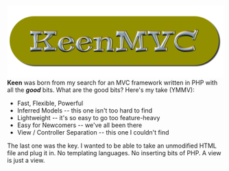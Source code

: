 ![KeenMVC Logo](keen_logo.png "KeenMVC")
**Keen** was born from my search for an MVC framework written in PHP with all the **_good_** bits.  What are the good bits?  Here's my take (YMMV):

* Fast, Flexible, Powerful
* Inferred Models -- this one isn't too hard to find
* Lightweight -- it's so easy to go too feature-heavy
* Easy for Newcomers -- we've all been there
* View / Controller Separation  -- this one I couldn't find

The last one was the key. I wanted to be able to take an unmodified HTML file and plug it in. No templating languages. No inserting bits of PHP. A view is just a view.
